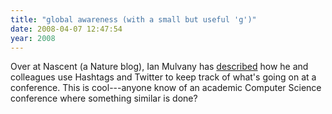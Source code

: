 ```yaml
---
title: "global awareness (with a small but useful 'g')"
date: 2008-04-07 12:47:54
year: 2008
---
```

Over at Nascent (a Nature blog), Ian Mulvany has <a href="http://blogs.nature.com/wp/nascent/2008/04/hashtags_a_scientific_use_case.html">described</a> how he and colleagues use Hashtags and Twitter to keep track of what's going on at a conference.  This is cool---anyone know of an academic Computer Science conference where something similar is done?

